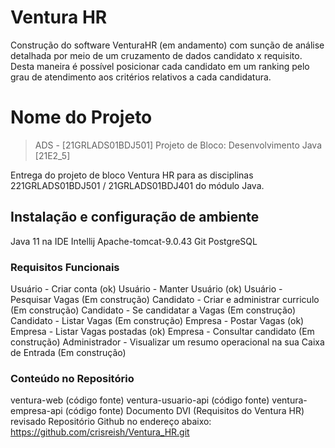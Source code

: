 
# Ventura HR
Construção do software VenturaHR (em andamento) com sunção de análise detalhada por meio de um cruzamento de dados candidato x requisito. Desta maneira é possível posicionar cada candidato em um ranking pelo grau de atendimento aos critérios relativos a cada candidatura.

# Nome do Projeto
> ADS - [21GRLADS01BDJ501] Projeto de Bloco: Desenvolvimento Java [21E2_5]

Entrega do projeto de bloco Ventura HR para as disciplinas 221GRLADS01BDJ501 / 21GRLADS01BDJ401 do módulo Java. 

## Instalação e configuração de ambiente

Java 11 na IDE Intellij
Apache-tomcat-9.0.43
Git
PostgreSQL

### Requisitos Funcionais

Usuário - Criar conta  (ok)
Usuário - Manter Usuário  (ok)
Usuário - Pesquisar Vagas (Em construção)
Candidato - Criar e administrar curriculo  (Em construção)
Candidato - Se candidatar a Vagas  (Em construção)
Candidato - Listar Vagas  (Em construção)
Empresa - Postar Vagas  (ok)
Empresa - Listar Vagas postadas  (ok)
Empresa - Consultar candidato  (Em construção)
Administrador - Visualizar um resumo operacional na sua Caixa de Entrada (Em construção)

### Conteúdo no Repositório

ventura-web (código fonte)
ventura-usuario-api (código fonte)
ventura-empresa-api (código fonte)
Documento DVI (Requisitos do Ventura HR) revisado
Repositório Github no endereço abaixo:  https://github.com/crisreish/Ventura_HR.git


